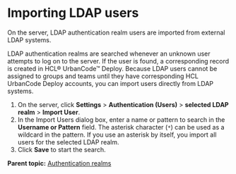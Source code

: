 # Importing LDAP users

On the server, LDAP authentication realm users are imported from external LDAP systems.

LDAP authentication realms are searched whenever an unknown user attempts to log on to the server. If the user is found, a corresponding record is created in HCL® UrbanCode™ Deploy. Because LDAP users cannot be assigned to groups and teams until they have corresponding HCL UrbanCode Deploy accounts, you can import users directly from LDAP systems.

1.   On the server, click **Settings** \> **Authentication \(Users\)** \> **selected LDAP realm** \> **Import User**. 
2.   In the Import Users dialog box, enter a name or pattern to search in the **Username or Pattern** field. The asterisk character \(`*`\) can be used as a wildcard in the pattern. If you use an asterisk by itself, you import all users for the selected LDAP realm.
3.   Click **Save** to start the search. 

**Parent topic:** [Authentication realms](../../com.udeploy.admin.doc/topics/security_auth.md)

